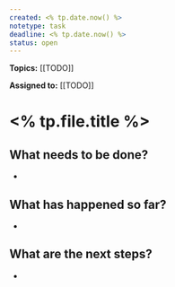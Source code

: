 ```yaml
---
created: <% tp.date.now() %>
notetype: task
deadline: <% tp.date.now() %>
status: open
---
```


**Topics:** [[TODO]]

**Assigned to:** [[TODO]]

# <% tp.file.title %>
## What needs to be done?
-

## What has happened so far?
-

## What are the next steps?
-

